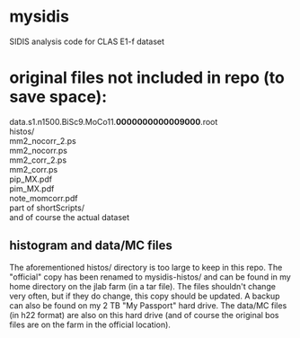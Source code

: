 # mysidis
SIDIS analysis code for CLAS E1-f dataset

# original files not included in repo (to save space):
data.s1.n1500.BiSc9.MoCo11.__0000000000009000__.root <br />
histos\/ <br />
mm2_nocorr_2.ps <br />
mm2_nocorr.ps <br />
mm2_corr_2.ps <br />
mm2_corr.ps <br />
pip_MX.pdf <br />
pim_MX.pdf <br />
note_momcorr.pdf <br />
part of shortScripts\/ <br />
and of course the actual dataset <br />

## histogram and data/MC files
The aforementioned histos/ directory is too large to keep in this repo. The "official" copy has been renamed to mysidis-histos/ and can be found in my home directory on the jlab farm (in a tar file). The files shouldn't change very often, but if they do change, this copy should be updated. A backup can also be found on my 2 TB "My Passport" hard drive. The data/MC files (in h22 format) are also on this hard drive (and of course the original bos files are on the farm in the official location).
